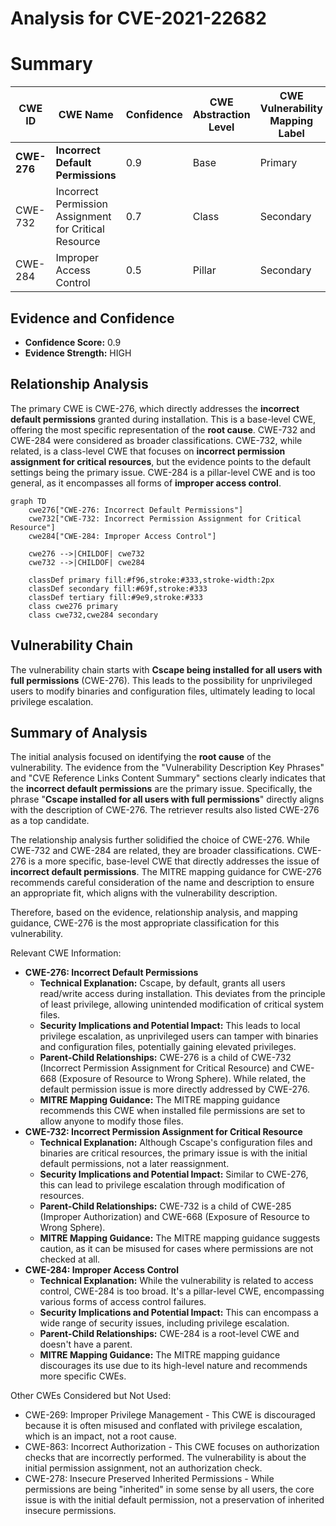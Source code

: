 # Analysis for CVE-2021-22682

# Summary
| CWE ID | CWE Name | Confidence | CWE Abstraction Level | CWE Vulnerability Mapping Label | CWE-Vulnerability Mapping Notes |
|---|---|---|---|---|---|
| **CWE-276** | **Incorrect Default Permissions** | 0.9 | Base | Primary | Allowed |
| CWE-732 | Incorrect Permission Assignment for Critical Resource | 0.7 | Class | Secondary | Allowed-with-Review |
| CWE-284 | Improper Access Control | 0.5 | Pillar | Secondary | Discouraged |

## Evidence and Confidence

*   **Confidence Score:** 0.9
*   **Evidence Strength:** HIGH

## Relationship Analysis
The primary CWE is CWE-276, which directly addresses the **incorrect default permissions** granted during installation. This is a base-level CWE, offering the most specific representation of the **root cause**. CWE-732 and CWE-284 were considered as broader classifications. CWE-732, while related, is a class-level CWE that focuses on **incorrect permission assignment for critical resources**, but the evidence points to the default settings being the primary issue. CWE-284 is a pillar-level CWE and is too general, as it encompasses all forms of **improper access control**.

```mermaid
graph TD
    cwe276["CWE-276: Incorrect Default Permissions"]
    cwe732["CWE-732: Incorrect Permission Assignment for Critical Resource"]
    cwe284["CWE-284: Improper Access Control"]
    
    cwe276 -->|CHILDOF| cwe732
    cwe732 -->|CHILDOF| cwe284
    
    classDef primary fill:#f96,stroke:#333,stroke-width:2px
    classDef secondary fill:#69f,stroke:#333
    classDef tertiary fill:#9e9,stroke:#333
    class cwe276 primary
    class cwe732,cwe284 secondary
```

## Vulnerability Chain
The vulnerability chain starts with **Cscape being installed for all users with full permissions** (CWE-276). This leads to the possibility for unprivileged users to modify binaries and configuration files, ultimately leading to local privilege escalation.

## Summary of Analysis
The initial analysis focused on identifying the **root cause** of the vulnerability. The evidence from the "Vulnerability Description Key Phrases" and "CVE Reference Links Content Summary" sections clearly indicates that the **incorrect default permissions** are the primary issue. Specifically, the phrase "**Cscape installed for all users with full permissions**" directly aligns with the description of CWE-276. The retriever results also listed CWE-276 as a top candidate.

The relationship analysis further solidified the choice of CWE-276. While CWE-732 and CWE-284 are related, they are broader classifications. CWE-276 is a more specific, base-level CWE that directly addresses the issue of **incorrect default permissions**. The MITRE mapping guidance for CWE-276 recommends careful consideration of the name and description to ensure an appropriate fit, which aligns with the vulnerability description.

Therefore, based on the evidence, relationship analysis, and mapping guidance, CWE-276 is the most appropriate classification for this vulnerability.

Relevant CWE Information:

*   **CWE-276: Incorrect Default Permissions**
    *   **Technical Explanation:** Cscape, by default, grants all users read/write access during installation. This deviates from the principle of least privilege, allowing unintended modification of critical system files.
    *   **Security Implications and Potential Impact:** This leads to local privilege escalation, as unprivileged users can tamper with binaries and configuration files, potentially gaining elevated privileges.
    *   **Parent-Child Relationships:** CWE-276 is a child of CWE-732 (Incorrect Permission Assignment for Critical Resource) and CWE-668 (Exposure of Resource to Wrong Sphere). While related, the default permission issue is more directly addressed by CWE-276.
    *   **MITRE Mapping Guidance:** The MITRE mapping guidance recommends this CWE when installed file permissions are set to allow anyone to modify those files.
*   **CWE-732: Incorrect Permission Assignment for Critical Resource**
    *   **Technical Explanation:** Although Cscape's configuration files and binaries are critical resources, the primary issue is with the initial default permissions, not a later reassignment.
    *   **Security Implications and Potential Impact:** Similar to CWE-276, this can lead to privilege escalation through modification of resources.
    *   **Parent-Child Relationships:** CWE-732 is a child of CWE-285 (Improper Authorization) and CWE-668 (Exposure of Resource to Wrong Sphere).
    *   **MITRE Mapping Guidance:** The MITRE mapping guidance suggests caution, as it can be misused for cases where permissions are not checked at all.
*   **CWE-284: Improper Access Control**
    *   **Technical Explanation:** While the vulnerability is related to access control, CWE-284 is too broad. It's a pillar-level CWE, encompassing various forms of access control failures.
    *   **Security Implications and Potential Impact:** This can encompass a wide range of security issues, including privilege escalation.
    *   **Parent-Child Relationships:** CWE-284 is a root-level CWE and doesn't have a parent.
    *   **MITRE Mapping Guidance:** The MITRE mapping guidance discourages its use due to its high-level nature and recommends more specific CWEs.

Other CWEs Considered but Not Used:

*   CWE-269: Improper Privilege Management - This CWE is discouraged because it is often misused and conflated with privilege escalation, which is an impact, not a root cause.
*   CWE-863: Incorrect Authorization - This CWE focuses on authorization checks that are incorrectly performed. The vulnerability is about the initial permission assignment, not an authorization check.
*   CWE-278: Insecure Preserved Inherited Permissions - While permissions are being "inherited" in some sense by all users, the core issue is with the initial default permission, not a preservation of inherited insecure permissions.